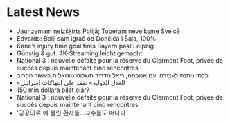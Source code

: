 # Latest News
-  Jaunzemam neizšķirts Polijā; Toberam neveiksme Šveicē
-  Edvards: Bolji sam igrač od Dončića i Šaja, 100%
-  Kane’s injury time goal fires Bayern past Leipzig
-  Günstig & gut: 4K-Streaming leicht gemacht
-  National 3 : nouvelle défaite pour la réserve du Clermont Foot, privée de succès depuis maintenant cinq rencontres
-  בלתי ניתנת לעצירה: עם אמבפה, ריאל מדריד תשלוט טוטאלית בעשור הקרוב
-  «العدل الدولية» تقف على انتهاكات إسرائيل
-  150 min dollara bilet olar?
-  National 3 : nouvelle défaite pour la réserve du Clermont Foot, privée de succès depuis maintenant cinq rencontres
-  '공공의료'에 몰린 환자들…교수들도 떠나나
